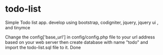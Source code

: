 # todo-list
Simple Todo list app. develop using bootstrap, codigniter, jquery, jquery ui , and tinymce

Change the config['base_url'] in config/config.php file to your url address based on your web server
then create database with name "todo" and import the todo-list.sql file to it.
Done
